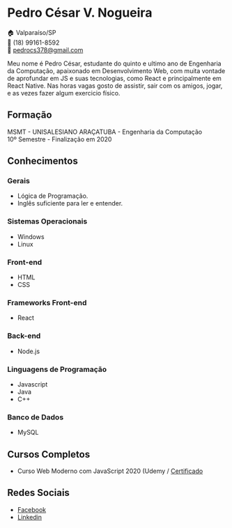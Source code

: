 # Pedro César V. Nogueira

:house: Valparaíso/SP  
:iphone: (18) 99161-8592  
:email: pedrocs378@gmail.com   

Meu nome é Pedro César, estudante do quinto e ultimo ano de Engenharia da Computação, apaixonado em Desenvolvimento Web, com muita vontade de aprofundar em JS e suas tecnologias, como React e principalmente em React Native.
Nas horas vagas gosto de assistir, sair com os amigos, jogar, e as vezes fazer algum exercicio físico.  

## Formação

MSMT - UNISALESIANO ARAÇATUBA - Engenharia da Computação  
10º Semestre - Finalização em 2020  

## Conhecimentos

### Gerais
* Lógica de Programação.
* Inglês suficiente para ler e entender.

### Sistemas Operacionais
* Windows
* Linux

### Front-end
* HTML
* CSS

### Frameworks Front-end
* React

### Back-end
* Node.js

### Linguagens de Programação
* Javascript
* Java
* C++

### Banco de Dados
* MySQL

## Cursos Completos
* Curso Web Moderno com JavaScript 2020 (Udemy / [Certificado](./certificados/Curso%20Web%20Moderno.pdf)

## Redes Sociais
* [Facebook](https://www.facebook.com/pedrocs378/)
* [Linkedin](https://www.linkedin.com/in/pedro-césar-64a1ab151)


